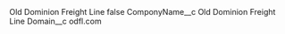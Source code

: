 <?xml version="1.0" encoding="UTF-8"?>
<CustomMetadata xmlns="http://soap.sforce.com/2006/04/metadata" xmlns:xsi="http://www.w3.org/2001/XMLSchema-instance" xmlns:xsd="http://www.w3.org/2001/XMLSchema">
    <label>Old Dominion Freight Line</label>
    <protected>false</protected>
    <values>
        <field>ComponyName__c</field>
        <value xsi:type="xsd:string">Old Dominion Freight Line</value>
    </values>
    <values>
        <field>Domain__c</field>
        <value xsi:type="xsd:string">odfl.com</value>
    </values>
</CustomMetadata>

